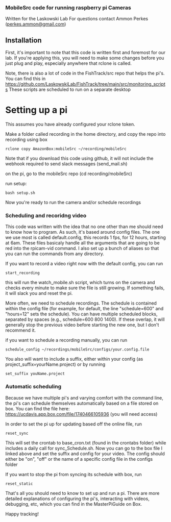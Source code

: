 ### MobileSrc code for running raspberry pi Cameras
Written for the Laskowski Lab
For questions contact Ammon Perkes (perkes.ammon@gmail.com) 

## Installation
First, it's important to note that this code is written first and foremost for our lab. If you're applying this, you will need to make some changes before you just plug and play, especially anywhere that rclone is called.

Note, there is also a lot of code in the FishTrack/src repo that helps the pi's. You can find this in https://github.com/LaskowskiLab/FishTrack/tree/main/src/monitoring_scripts 
These scripts are scheduled to run on a separate desktop 

# Setting up a pi
This assumes you have already configured your rclone token.

Make a folder called recording in the home directory, and copy the repo into recording using box 
```
rclone copy AmazonBox:mobileSrc ~/recording/mobileSrc 
```

Note that if you download this code using github, it will not include the webhook required to send slack messages (send_mail.sh)

on the pi, go to the mobileSrc repo (cd recording/mobileSrc)

run setup: 
```
bash setup.sh
```

Now you're ready to run the camera and/or schedule recordings

### Scheduling and recoridng video
This code was written with the idea that no one other than me should need to know how to program. As such, it's based around config files. The one we use most is called default.config, this records 1 fps, for 12 hours, starting at 6am. These files basicaly handle all the arguments that are going to be red into the rpicam-vid command. I also set up a bunch of aliases so that you can run the commands from any directory.

If you want to record a video right now with the default config, you can run 
```
start_recording
```

this will run the watch_mobile.sh script, which turns on the camera and checks every minute to make sure the file is still growing. If something fails, it will slack you and reset the pi. 

More often, we need to schedule recordings. The schedule is contained within the config file (for example, for default, the line "schedule=600" and "hours=12" sets the schedule). You can have multiple scheduled blocks, separated by spaces (e.g., schedule=600 800 1400). If these overlap, it will generally stop the previous video before starting the new one, but I don't recommend it.

if you want to schedule a recording manually, you can run 
```
schedule_config ~/recordings/mobileSrc/configs/your.config.file
```

You also will want to include a suffix, either within your config (as project_suffix=yourName.project) or by running 
```
set_suffix youName.project
```

### Automatic scheduling
Because we have multiple pi's and varying comfort with the command line, the pi's can schedule themselves automatically based on a file stored on box. You can find the file here: https://ucdavis.app.box.com/file/1740466105936 (you will need access)

In order to set the pi up for updating based off the online file, run 
```
reset_sync
```
This will set the crontab to base_cron.txt (found in the crontabs folder) while includes a daily call for sync_Schedule.sh. Now you can go to the box file I linked above and set the suffix and config for your video. The config should either be "on", "off" or the name of a specific config file in the configs folder

If you want to stop the pi from syncing its schedule with box, run 
```
reset_static
```

That's all you should need to know to set up and run a pi. There are more detailed explanations of configuring the pi's, interacting with videos, debugging, etc, which you can find in the MasterPiGuide on Box.

Happy tracking!
